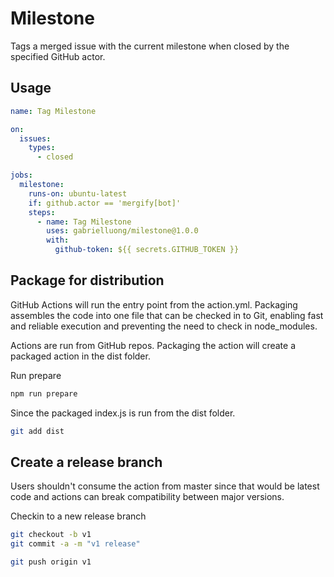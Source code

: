 # Milestone

Tags a merged issue with the current milestone when closed by the specified GitHub actor.

## Usage

```yaml
name: Tag Milestone

on:
  issues:
    types:
      - closed

jobs:
  milestone:
    runs-on: ubuntu-latest
    if: github.actor == 'mergify[bot]'
    steps:
      - name: Tag Milestone
        uses: gabrielluong/milestone@1.0.0
        with:
          github-token: ${{ secrets.GITHUB_TOKEN }}
```

## Package for distribution

GitHub Actions will run the entry point from the action.yml. Packaging assembles the code into one file that can be checked in to Git, enabling fast and reliable execution and preventing the need to check in node_modules.

Actions are run from GitHub repos.  Packaging the action will create a packaged action in the dist folder.

Run prepare

```bash
npm run prepare
```

Since the packaged index.js is run from the dist folder.

```bash
git add dist
```

## Create a release branch

Users shouldn't consume the action from master since that would be latest code and actions can break compatibility between major versions.

Checkin to a new release branch

```bash
git checkout -b v1
git commit -a -m "v1 release"
```

```bash
git push origin v1
```
